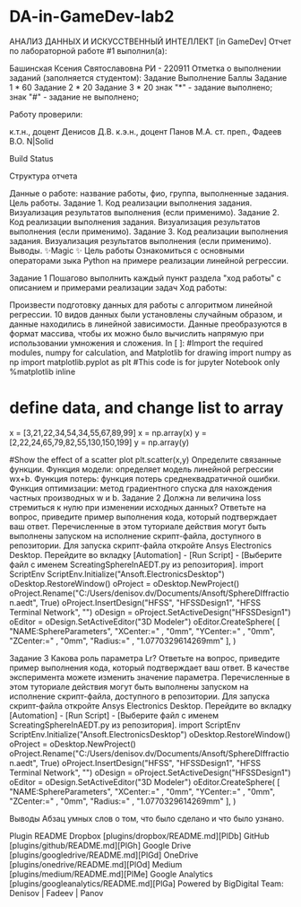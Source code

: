 # DA-in-GameDev-lab2
АНАЛИЗ ДАННЫХ И ИСКУССТВЕННЫЙ ИНТЕЛЛЕКТ [in GameDev]
Отчет по лабораторной работе #1 выполнил(а):

Башинская Ксения Святославовна
РИ - 220911 Отметка о выполнении заданий (заполняется студентом):
Задание	Выполнение	Баллы
Задание 1	*	60
Задание 2	*	20
Задание 3	*	20
знак "*" - задание выполнено; знак "#" - задание не выполнено;

Работу проверили:

к.т.н., доцент Денисов Д.В.
к.э.н., доцент Панов М.А.
ст. преп., Фадеев В.О.
N|Solid

Build Status

Структура отчета

Данные о работе: название работы, фио, группа, выполненные задания.
Цель работы.
Задание 1.
Код реализации выполнения задания. Визуализация результатов выполнения (если применимо).
Задание 2.
Код реализации выполнения задания. Визуализация результатов выполнения (если применимо).
Задание 3.
Код реализации выполнения задания. Визуализация результатов выполнения (если применимо).
Выводы.
✨Magic ✨
Цель работы
Ознакомиться с основными операторами зыка Python на примере реализации линейной регрессии.

Задание 1
Пошагово выполнить каждый пункт раздела "ход работы" с описанием и примерами реализации задач
Ход работы:

Произвести подготовку данных для работы с алгоритмом линейной регрессии. 10 видов данных были установлены случайным образом, и данные находились в линейной зависимости. Данные преобразуются в формат массива, чтобы их можно было вычислить напрямую при использовании умножения и сложения.
In [ ]:
#Import the required modules, numpy for calculation, and Matplotlib for drawing
import numpy as np
import matplotlib.pyplot as plt
#This code is for jupyter Notebook only
%matplotlib inline

# define data, and change list to array
x = [3,21,22,34,54,34,55,67,89,99]
x = np.array(x)
y = [2,22,24,65,79,82,55,130,150,199]
y = np.array(y)

#Show the effect of a scatter plot
plt.scatter(x,y)
Определите связанные функции. Функция модели: определяет модель линейной регрессии wx+b. Функция потерь: функция потерь среднеквадратичной ошибки. Функция оптимизации: метод градиентного спуска для нахождения частных производных w и b.
Задание 2
Должна ли величина loss стремиться к нулю при изменении исходных данных? Ответьте на вопрос, приведите пример выполнения кода, который подтверждает ваш ответ.
Перечисленные в этом туториале действия могут быть выполнены запуском на исполнение скрипт-файла, доступного в репозитории.
Для запуска скрипт-файла откройте Ansys Electronics Desktop. Перейдите во вкладку [Automation] - [Run Script] - [Выберите файл с именем ScreatingSphereInAEDT.py из репозитория].
import ScriptEnv
ScriptEnv.Initialize("Ansoft.ElectronicsDesktop")
oDesktop.RestoreWindow()
oProject = oDesktop.NewProject()
oProject.Rename("C:/Users/denisov.dv/Documents/Ansoft/SphereDIffraction.aedt", True)
oProject.InsertDesign("HFSS", "HFSSDesign1", "HFSS Terminal Network", "")
oDesign = oProject.SetActiveDesign("HFSSDesign1")
oEditor = oDesign.SetActiveEditor("3D Modeler")
oEditor.CreateSphere(
	[
		"NAME:SphereParameters",
		"XCenter:="		, "0mm",
		"YCenter:="		, "0mm",
		"ZCenter:="		, "0mm",
		"Radius:="		, "1.0770329614269mm"
	], 
)

Задание 3
Какова роль параметра Lr? Ответьте на вопрос, приведите пример выполнения кода, который подтверждает ваш ответ. В качестве эксперимента можете изменить значение параметра.
Перечисленные в этом туториале действия могут быть выполнены запуском на исполнение скрипт-файла, доступного в репозитории.
Для запуска скрипт-файла откройте Ansys Electronics Desktop. Перейдите во вкладку [Automation] - [Run Script] - [Выберите файл с именем ScreatingSphereInAEDT.py из репозитория].
import ScriptEnv
ScriptEnv.Initialize("Ansoft.ElectronicsDesktop")
oDesktop.RestoreWindow()
oProject = oDesktop.NewProject()
oProject.Rename("C:/Users/denisov.dv/Documents/Ansoft/SphereDIffraction.aedt", True)
oProject.InsertDesign("HFSS", "HFSSDesign1", "HFSS Terminal Network", "")
oDesign = oProject.SetActiveDesign("HFSSDesign1")
oEditor = oDesign.SetActiveEditor("3D Modeler")
oEditor.CreateSphere(
	[
		"NAME:SphereParameters",
		"XCenter:="		, "0mm",
		"YCenter:="		, "0mm",
		"ZCenter:="		, "0mm",
		"Radius:="		, "1.0770329614269mm"
	], 
)

Выводы
Абзац умных слов о том, что было сделано и что было узнано.

Plugin	README
Dropbox	[plugins/dropbox/README.md][PlDb]
GitHub	[plugins/github/README.md][PlGh]
Google Drive	[plugins/googledrive/README.md][PlGd]
OneDrive	[plugins/onedrive/README.md][PlOd]
Medium	[plugins/medium/README.md][PlMe]
Google Analytics	[plugins/googleanalytics/README.md][PlGa]
Powered by
BigDigital Team: Denisov | Fadeev | Panov
